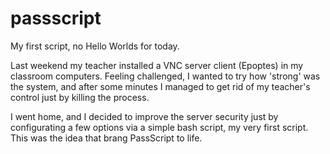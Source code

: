 # passscript

My first script, no Hello Worlds for today.

Last weekend my teacher installed a VNC server client (Epoptes) in my classroom computers. Feeling challenged, I wanted to try how 'strong' was the system, and after some minutes I managed to get rid of my teacher's control just by killing the process.

I went home, and I decided to improve the server security just by configurating a few options via a simple bash script, my very first script. This was the idea that brang PassScript to life.
